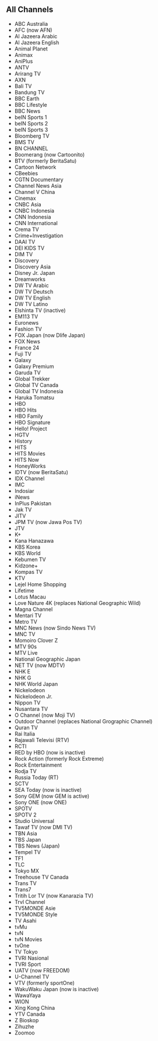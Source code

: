 ## All Channels
* ABC Australia
* AFC (now AFN)
* Al Jazeera Arabic
* Al Jazeera English
* Animal Planet
* Animax
* AniPlus
* ANTV
* Arirang TV
* AXN
* Bali TV
* Bandung TV
* BBC Earth
* BBC Lifestyle
* BBC News
* beIN Sports 1
* beIN Sports 2
* beIN Sports 3
* Bloomberg TV
* BMS TV
* BN CHANNEL
* Boomerang (now Cartoonito)
* BTV (formerly BeritaSatu)
* Cartoon Network
* CBeebies
* CGTN Documentary
* Channel News Asia
* Channel V China
* Cinemax
* CNBC Asia
* CNBC Indonesia
* CNN Indonesia
* CNN International
* Crema TV
* Crime+Investigation
* DAAI TV
* DEI KIDS TV
* DIM TV
* Discovery
* Discovery Asia
* Disney Jr. Japan
* Dreamworks
* DW TV Arabic
* DW TV Deutsch
* DW TV English
* DW TV Latino
* Elshinta TV (inactive)
* EM113 TV
* Euronews
* Fashion TV
* FOX Japan (now Dlife Japan)
* FOX News
* France 24
* Fuji TV
* Galaxy
* Galaxy Premium
* Garuda TV
* Global Trekker
* Global TV Canada
* Global TV Indonesia
* Haruka Tomatsu
* HBO
* HBO Hits
* HBO Family
* HBO Signature
* Hello! Project
* HGTV
* History
* HITS
* HITS Movies
* HITS Now
* HoneyWorks
* IDTV (now BeritaSatu)
* IDX Channel
* IMC
* Indosiar
* iNews
* InPlus Pakistan
* Jak TV
* JITV
* JPM TV (now Jawa Pos TV)
* JTV
* K+
* Kana Hanazawa
* KBS Korea
* KBS World
* Kebumen TV
* Kidzone+
* Kompas TV
* KTV
* Lejel Home Shopping
* Lifetime
* Lotus Macau
* Love Nature 4K (replaces National Geographic Wild)
* Magna Channel
* Mentari TV
* Metro TV
* MNC News (now Sindo News TV)
* MNC TV
* Momoiro Clover Z
* MTV 90s
* MTV Live
* National Geographic Japan
* NET TV (now MDTV)
* NHK E
* NHK G
* NHK World Japan
* Nickelodeon
* Nickelodeon Jr.
* Nippon TV
* Nusantara TV
* O Channel (now Moji TV)
* Outdoor Channel (replaces National Grographic Channel)
* Quran TV
* Rai Italia
* Rajawali Televisi (RTV)
* RCTI
* RED by HBO (now is inactive)
* Rock Action (formerly Rock Extreme)
* Rock Entertainment
* Rodja TV
* Russia Today (RT)
* SCTV
* SEA Today (now is inactive)
* Sony GEM (now GEM is active)
* Sony ONE (now ONE)
* SPOTV
* SPOTV 2
* Studio Universal
* Tawaf TV (now DMI TV)
* TBN Asia
* TBS Japan
* TBS News (Japan)
* Tempel TV
* TF1
* TLC
* Tokyo MX
* Treehouse TV Canada
* Trans TV
* Trans7
* Tritih Lor TV (now Kanarazia TV)
* Trvl Channel
* TV5MONDE Asie
* TV5MONDE Style
* TV Asahi
* tvMu
* tvN
* tvN Movies
* tvOne
* TV Tokyo
* TVRI Nasional
* TVRI Sport
* UATV (now FREEDOM)
* U-Channel TV
* VTV (formerly sportOne)
* WakuWaku Japan (now is inactive)
* WawaYaya
* WION
* Xing Kong China
* YTV Canada
* Z Bioskop
* Zihuzhe
* Zoomoo
